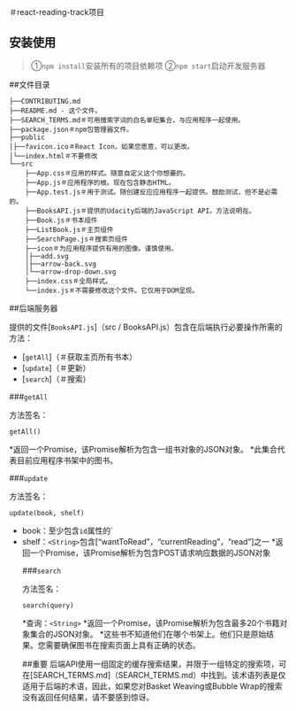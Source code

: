 ＃react-reading-track项目

## 安装使用

> ①`npm install`安装所有的项目依赖项
> ②`npm start`启动开发服务器

##文件目录
```
├──CONTRIBUTING.md
├──README.md - 这个文件。
├──SEARCH_TERMS.md＃可用搜索字词的白名单短集合，与应用程序一起使用。
├──package.json＃npm包管理器文件。
├──public
│├──favicon.ico＃React Icon，如果您愿意，可以更改。
│└──index.html＃不要修改
└──src
    ├──App.css＃应用的样式。随意自定义这个你想要的。
    ├──App.js＃应用程序的根。现在包含静态HTML。
    ├──App.test.js＃用于测试。随创建反应应用程序一起提供。鼓励测试，但不是必需的。
    ├──BooksAPI.js＃提供的Udacity后端的JavaScript API。方法说明在。
    ├──Book.js＃书本组件
    ├──ListBook.js＃主页组件
    ├──SearchPage.js＃搜索页组件
    ├──icon＃为应用程序提供有用的图像。谨慎使用。
    │├──add.svg
    │├──arrow-back.svg
    │└──arrow-drop-down.svg
    ├──index.css＃全局样式。
    └──index.js＃不需要修改这个文件。它仅用于DOM呈现。
```



##后端服务器

提供的文件[`BooksAPI.js`]（src / BooksAPI.js）包含在后端执行必要操作所需的方法：

* [`getAll`]（＃获取主页所有书本）
* [`update`]（＃更新）
* [`search`]（＃搜索）

###`getAll`

方法签名：

```JS
getAll()
```

*返回一个Promise，该Promise解析为包含一组书对象的JSON对象。
*此集合代表目前应用程序书架中的图书。

###`update`

方法签名：

```JS
update(book, shelf)
```

* book：至少包含`id`属性的`<Object>
* shelf：`<String>`包含[“wantToRead”，“currentReading”，“read”]之一
*返回一个Promise，该Promise解析为包含POST请求响应数据的JSON对象

###`search`

方法签名：

```JS
search(query)
```

*查询：`<String>`
*返回一个Promise，该Promise解析为包含最多20个书籍对象集合的JSON对象。
*这些书不知道他们在哪个书架上。他们只是原始结果。您需要确保图书在搜索页面上具有正确的状态。

##重要
后端API使用一组固定的缓存搜索结果，并限于一组特定的搜索项，可在[SEARCH_TERMS.md]（SEARCH_TERMS.md）中找到。该术语列表是仅适用于后端的术语，因此，如果您对Basket Weaving或Bubble Wrap的搜索没有返回任何结果，请不要感到惊讶。

